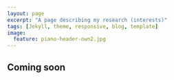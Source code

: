 ```yaml
---
layout: page
excerpt: "A page describing my research (interests)"
tags: [Jekyll, theme, responsive, blog, template]
image:
  feature: piano-header-own2.jpg
---
```


## Coming soon
